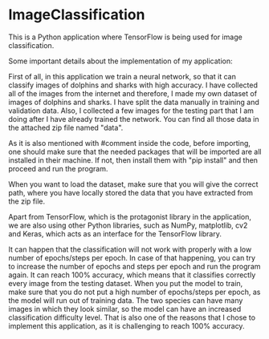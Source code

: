 # ImageClassification

This is a Python application where TensorFlow is being used for image classification. 

Some important details about the implementation of my application:

First of all, in this application we train a neural network, so that it can classify images of dolphins and sharks with high accuracy. I have collected all of the images from the internet and therefore, I made my own dataset of images of dolphins and sharks. I have split the data manually in training and validation data. Also, I collected a few images for the testing part that I am doing after I have already trained the network. You can find all those data in the attached zip file named "data".

As it is also mentioned with #comment inside the code, before importing, one should make sure that the needed packages that will be imported are all installed in their machine. If not, then install them with "pip install" and then proceed and run the program.

When you want to load the dataset, make sure that you will give the correct path, where you have locally stored the data that you have extracted from the zip file.

Apart from TensorFlow, which is the protagonist library in the application, we are also using other Python libraries, such as NumPy, matplotlib, cv2 and Keras, which acts as an interface for the TensorFlow library.

It can happen that the classification will not work with properly with a low number of epochs/steps per epoch. In case of that happening, you can try to increase the number of epochs and steps per epoch and run the program again. It can reach 100% accuracy, which means that it classifies correctly every image from the testing dataset. When you put the model to train, make sure that you do not put a high number of epochs/steps per epoch, as the model will run out of training data.
The two species can have many images in which they look similar, so the model can have an increased classification difficulty level. That is also one of the reasons that I chose to implement this application, as it is challenging to reach 100% accuracy.
